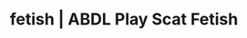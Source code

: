 ---
categories:
- Real Couples
- Sapphic Desires
- Latex Fetish
- Roleplay Fantasies
- Immersive Erotica
image: /assets/images/1747714217677.jpg
layout: post
schema:
  description: Premium adult content featuring ABDL Play, Scat Fetish. High-quality
    artwork with provocative themes.
  keywords:
  - Roleplay Fantasies
  - ASMR Porn
  - Alt Romance
  - ABDL Play
  - Alt Aesthetic
  - POV Erotica
  - Scat Fetish
  name: 1747714217677 | ABDL Play Scat Fetish
  type: VisualArtwork
seo:
  description: Featured content with high-quality ABDL Play, Scat Fetish. HD images
    available.
  keywords: ABDL Play, Scat Fetish
  og_image: /assets/images/1747714217677.jpg
  schema_type: VisualArtwork
tags:
- '#fetish'
- ABDL Play
- Scat Fetish
title: fetish | ABDL Play Scat Fetish
---